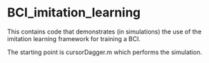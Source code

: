 # BCI_imitation_learning
This contains code that demonstrates (in simulations) the use of the imitation learning framework for training a BCI.

The starting point is cursorDagger.m which performs the simulation.
